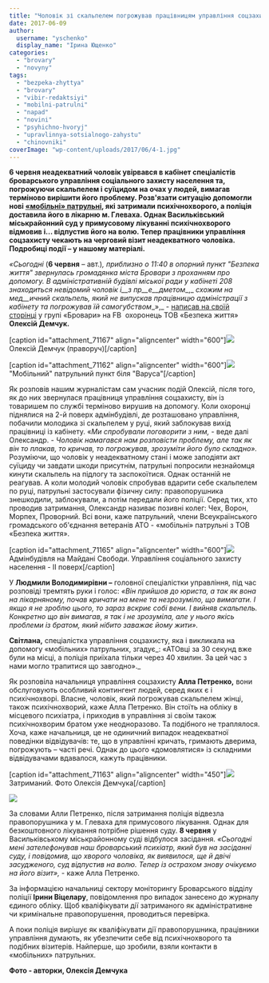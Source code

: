 ```yaml
---
title: "Чоловік зі скальпелем погрожував працівницям управління соцзахисту суїцидом"
date: 2017-06-09
author: 
  username: "yschenko"
  display_name: "Ірина Ющенко"
categories: 
  - "brovary"
  - "novyny"
tags: 
  - "bezpeka-zhyttya"
  - "brovary"
  - "vibir-redaktsiyi"
  - "mobilni-patrulni"
  - "napad"
  - "novini"
  - "psyhichno-hvoryj"
  - "upravlinnya-sotsialnogo-zahystu"
  - "chinovniki"
coverImage: "wp-content/uploads/2017/06/4-1.jpg"
---
```


**6 червня неадекватний чоловік увірвався в кабінет спеціалістів броварського управління соціального захисту населення та, погрожуючи скальпелем і суїцидом на очах у людей, вимагав терміново вирішити його проблему. Розв'язати ситуацію допомогли нові [«мобільні» патрульні](https://mpz.brovary.org/brovarski-mobilni-patrulni-atovtsi-druzhynnyky-yakyh-ne-vystachaye/), які затримали психічнохворого, а поліція доставила його в лікарню м. Глеваха. Однак Васильківський міськрайонний суд у примусовому лікуванні психічнохворого відмовив і... відпустив його на волю. Тепер працівники управління соцзахисту чекають на черговий візит неадекватного чоловіка. Подробиці події – у нашому матеріалі.**   

_«Сьогодні_ (**6 червня** – авт.)_, приблизно о 11:40 в опорний пункт "Безпека життя" звернулась громадянка міста Бровари з проханням про допомогу. В адміністративній будівлі міської ради у кабінеті 208 знаходиться невідомий чоловік_ _і__з пр__е__дметом__,_ _схожим на мед__ичний_ _скальпель, який не випускав працівницю адміністрації з кабінету та погрожував їй самогубством__»,_ \- [написав на своїй сторінці](http://www.facebook.com/aleksei.demchuk.3/posts/1273928209386660) у групі «Бровари» на FB  охоронець ТОВ «Безпека життя» **Олексій Демчук.**

\[caption id="attachment\_71167" align="aligncenter" width="600"\][![](https://mpz.brovary.org/wp-content/uploads/2017/06/Oleksij-Demchuk.jpg)](https://mpz.brovary.org/wp-content/uploads/2017/06/Oleksij-Demchuk.jpg) Олексій Демчук (праворуч)\[/caption\]

\[caption id="attachment\_71162" align="aligncenter" width="600"\][![](https://mpz.brovary.org/wp-content/uploads/2017/06/1-2.jpg)](https://mpz.brovary.org/wp-content/uploads/2017/06/1-2.jpg) "Мобільний" патрульний пункт біля "Варуса"\[/caption\]

Як розповів нашим журналістам сам учасник подій Олексій, після того, як до них звернулася працівниця управління соцзахисту, він із товаришем по службі терміново вирушив на допомогу. Коли охоронці піднялися на 2-й поверх адмінбудівлі, де розташовано управління, побачили молодика зі скальпелем у руці, який заблокував вихід працівниці із кабінету. «_Ми спробували поговорити з ним, -_ веде далі Олександр. - _Чоловік намагався нам розповісти проблему, але так як він то плакав, то кричав, то погрожував, зрозуміти його було складно»._ Розуміючи, що чоловік у неадекватному стані і може заподіяти акт суїциду чи завдати шкоди присутнім, патрульні попросили незнайомця кинути скальпель на підлогу та заспокоїтися. Однак останній не реагував. А коли молодий чоловік спробував вдарити себе скальпелем по руці, патрульні застосували фізичну силу: правопорушника знешкодили, заблокували, а потім передали його поліції. Серед тих, хто проводив затримання, Олександр називає позивні колег: Чех, Ворон, Морпех, Проворний. Всі вони, каже патрульний, члени Всеукраїнського громадського об'єднання ветеранів АТО - «мобільні» патрульні з ТОВ «Безпека життя».

\[caption id="attachment\_71165" align="aligncenter" width="600"\][![](https://mpz.brovary.org/wp-content/uploads/2017/06/3-1.jpg)](https://mpz.brovary.org/wp-content/uploads/2017/06/3-1.jpg) Адмінбудівля на Майдані Свободи. Управління соціального захисту населення - ІІ поверх\[/caption\]

У **Людмили Володимирівни –** головної спеціалістки управління, під час розповіді тремтять руки і голос: _«Він прийшов до юриста, а так як вона на лікарняному, почав кричати на мене та незрозуміло, що вимагати. І якщо я не зроблю цього, то зараз вскриє собі вени. І вийняв скальпель. Конкретно що він вимагав, я так і не зрозуміла, але у нього якісь проблеми із братом, який нібито заважає йому жити»._

**Світлана,** спеціалістка управління соцзахисту, яка і викликала на допомогу «мобільних» патрульних, згадує_: «АТОвці за 30 секунд вже були на місці, а поліція приїхала тільки через 40 хвилин. За цей час з нами могло трапитися що завгодно»._

Як розповіла начальниця управління соцзахисту **Алла Петренко,** вони обслуговують особливий контингент людей, серед яких є і психічнохворі. Власне, чоловік, який погрожував скальпелем жінці, також психічнохворий, каже Алла Петренко. Він стоїть на обліку в місцевого психіатра, і приходив в управління зі своїм також психічнохворим братом уже неодноразово. Та подібного не траплялося. Хоча, каже начальниця, це не одиничний випадок неадекватної поведінки відвідувачів: те, що в управлінні кричать, гримають дверима, погрожують – часті речі. Однак до цього «домовлятися» із складними відвідувачами вдавалося, кажуть працівники.

\[caption id="attachment\_71163" align="aligncenter" width="450"\][![](https://mpz.brovary.org/wp-content/uploads/2017/06/1-1.jpg)](https://mpz.brovary.org/wp-content/uploads/2017/06/1-1.jpg) Затриманий. Фото Олексія Демчука\[/caption\]

[![](https://mpz.brovary.org/wp-content/uploads/2017/06/Bezymyannyj-1.png)](https://mpz.brovary.org/wp-content/uploads/2017/06/Bezymyannyj-1.png)

За словами Алли Петренко, після затримання поліція відвезла правопорушника у м. Глеваха для примусового лікування. Однак для безкоштовного лікування потрібне рішення суду. **8 червня** у Васильківському міськрайонному суді відбулося засідання. _«Сьогодні мені зателефонував наш броварський психіатр, який був на засіданні суду, і повідомив, що хворого чоловіка, як виявилося, ще й двічі засудженого, суд відпустив на волю. Тепер із острахом знову очікуємо на його візит»,_ \- каже Алла Петренко.

За інформацією начальниці сектору моніторингу Броварського відділу поліції **Ірини Віцелару**, повідомлення про випадок занесено до журналу єдиного обліку. Щоб кваліфікувати дії затриманого як адміністративне чи кримінальне правопорушення, проводиться перевірка.

А поки поліція вирішує як кваліфікувати дії правопорушника, працівники управління думають, як убезпечити себе від психічнохворого та подібних візитерів. Найперше, що зробили, взяли контакти в «мобільних» патрульних.

**Фото - авторки, Олексія Демчука**
